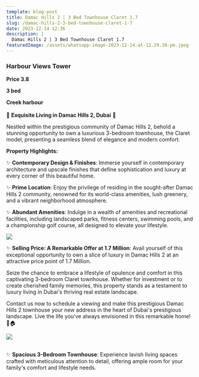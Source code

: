 ```yaml
---
template: blog-post
title: Damac Hills 2 | 3 Bed Townhouse Claret 1.7
slug: /damac-hills-2-3-bed-townhouse-claret-1-7
date: 2023-12-14 12:36
description: |
  Damac Hills 2 | 3 Bed Townhouse Claret 1.7
featuredImage: /assets/whatsapp-image-2023-12-14-at-12.29.38-pm.jpeg
---
```

### **Harbour Views Tower**

**Price 3.8**

**3 bed**

**Creek harbour**
\
\
🏡 **Exquisite Living in Damac Hills 2, Dubai** 🌟

Nestled within the prestigious community of Damac Hills 2, behold a stunning opportunity to own a luxurious 3-bedroom townhouse, the Claret model, presenting a seamless blend of elegance and modern comfort. 

**Property Highlights:**

✨ **Contemporary Design & Finishes**: Immerse yourself in contemporary architecture and upscale finishes that define sophistication and luxury at every corner of this beautiful home.

✨ **Prime Location**: Enjoy the privilege of residing in the sought-after Damac Hills 2 community, renowned for its world-class amenities, lush greenery, and a vibrant neighborhood atmosphere.

✨ **Abundant Amenities**: Indulge in a wealth of amenities and recreational facilities, including landscaped parks, fitness centers, swimming pools, and a championship golf course, all designed to elevate your lifestyle.

![](/assets/whatsapp-image-2023-12-14-at-12.29.37-pm.jpeg)

✨ **Selling Price: A Remarkable Offer at 1.7 Million**: Avail yourself of this exceptional opportunity to own a slice of luxury in Damac Hills 2 at an attractive price point of 1.7 Million.

Seize the chance to embrace a lifestyle of opulence and comfort in this captivating 3-bedroom Claret townhouse. Whether for investment or to create cherished family memories, this property stands as a testament to luxury living in Dubai's thriving real estate landscape.

Contact us now to schedule a viewing and make this prestigious Damac Hills 2 townhouse your new address in the heart of Dubai's prestigious landscape. Live the life you've always envisioned in this remarkable home! 🌟🏠

![](/assets/whatsapp-image-2023-12-14-at-12.29.39-pm.jpeg)

\
✨ **Spacious 3-Bedroom Townhouse**: Experience lavish living spaces crafted with meticulous attention to detail, offering ample room for your family's comfort and lifestyle needs.